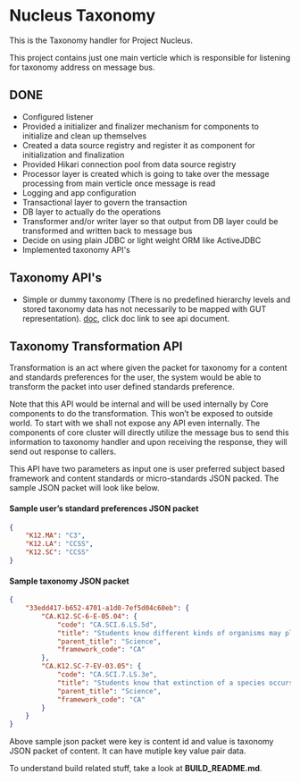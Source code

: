 Nucleus Taxonomy
================

This is the Taxonomy handler for Project Nucleus. 

This project contains just one main verticle which is responsible for listening for taxonomy address on message bus. 

DONE
----
* Configured listener
* Provided a initializer and finalizer mechanism for components to initialize and clean up themselves
* Created a data source registry and register it as component for initialization and finalization
* Provided Hikari connection pool from data source registry
* Processor layer is created which is going to take over the message processing from main verticle once message is read
* Logging and app configuration
* Transactional layer to govern the transaction
* DB layer to actually do the operations
* Transformer and/or writer layer so that output from DB layer could be transformed and written back to message bus
* Decide on using plain JDBC or light weight ORM like ActiveJDBC
* Implemented taxonomy API's 

## Taxonomy API's

 -  Simple or dummy taxonomy (There is no predefined hierarchy  levels and stored taxonomy data  has not necessarily  to be mapped with GUT representation). <a href = "https://github.com/Gooru/nucleus-handlers-taxonomy/blob/master/api-docs/TAXONOMY.MD" >doc</a>, click doc link to see api document.

## Taxonomy Transformation API

Transformation is an act where given the packet for taxonomy for a content and standards preferences for the user, the system would be able to transform the packet into user defined standards preference. 

Note that this API would be internal and will be used internally by Core components to do the transformation. This won’t be exposed to outside world. To start with we shall not expose any API even internally. The components of core cluster will directly utilize the message bus to send this information to taxonomy handler and upon receiving the response, they will send out response to callers.

This API have two parameters as  input one is user preferred  subject based framework and  content  standards or micro-standards JSON  packed. The sample JSON packet will look like below.

#### Sample  user’s standard preferences JSON packet

```json
{
    "K12.MA": "C3",
    "K12.LA": "CCSS",
    "K12.SC": "CCSS"
}

```

#### Sample  taxonomy JSON   packet

```json
{
    "33edd417-b652-4701-a1d0-7ef5d04c60eb": {
        "CA.K12.SC-6-E-05.04": {
            "code": "CA.SCI.6.LS.5d",
            "title": "Students know different kinds of organisms may play similar ecological roles in similar biomes.",
            "parent_title": "Science",
            "framework_code": "CA"
        },
        "CA.K12.SC-7-EV-03.05": {
            "code": "CA.SCI.7.LS.3e",
            "title": "Students know that extinction of a species occurs when the environment changes and the adaptive characteristics of a species are insufficient for its survival.",
            "parent_title": "Science",
            "framework_code": "CA"
        }
    }
}

```

Above sample json packet were  key  is content id and value is taxonomy JSON packet of content. It can have mutiple key value pair data.

To understand build related stuff, take a look at **BUILD_README.md**.


